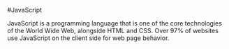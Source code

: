 #JavaScript

JavaScript is a programming language that is one of the core technologies of the World Wide Web, alongside HTML and CSS. Over 97% of websites use JavaScript on the client side for web page behavior.